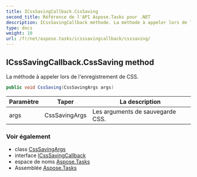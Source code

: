 ```yaml
---
title: ICssSavingCallback.CssSaving
second_title: Référence de l'API Aspose.Tasks pour .NET
description: ICssSavingCallback méthode. La méthode à appeler lors de lenregistrement de CSS.
type: docs
weight: 10
url: /fr/net/aspose.tasks/icsssavingcallback/csssaving/
---
```

## ICssSavingCallback.CssSaving method

La méthode à appeler lors de l'enregistrement de CSS.

```csharp
public void CssSaving(CssSavingArgs args)
```

| Paramètre | Taper | La description |
| --- | --- | --- |
| args | CssSavingArgs | Les arguments de sauvegarde CSS. |

### Voir également

* class [CssSavingArgs](../../csssavingargs/)
* interface [ICssSavingCallback](../)
* espace de noms [Aspose.Tasks](../../icsssavingcallback/)
* Assemblée [Aspose.Tasks](../../../)


